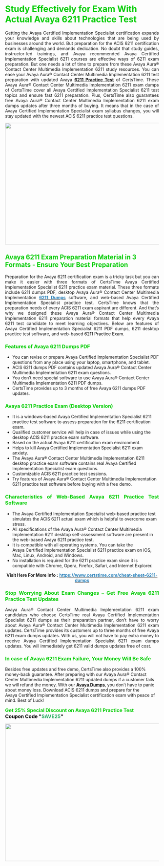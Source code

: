 <h1><span style="color:#00cc00;"><strong>Study Effectively for Exam With Actual Avaya 6211 Practice Test</strong></span></h1>

<p style="text-align: justify;">Getting the Avaya Certified Implementation Specialist certification expands your knowledge and skills about technologies that are being used by businesses around the world. But preparation for the ACIS 6211 certification exam is challenging and demands dedication. No doubt that study guides, instructor-led trainings, and Avaya recommended Avaya Certified Implementation Specialist 6211 courses are effective ways of 6211 exam preparation. But one needs a lot of time to prepare from these Avaya Aura® Contact Center Multimedia Implementation 6211 study resources. You can ease your Avaya Aura® Contact Center Multimedia Implementation 6211 test preparation with updated Avaya <strong><a href="https://www.certstime.com/cheat-sheet-6211-dumps">6211 Practice Test</a></strong> of CertsTime. These Avaya Aura® Contact Center Multimedia Implementation 6211 exam dumps of CertsTime cover all Avaya Certified Implementation Specialist 6211 test topics and ensure fast 6211 preparation. Plus, CertsTime also guarantees free Avaya Aura® Contact Center Multimedia Implementation 6211 exam dumps updates after three months of buying. It means that in the case of Avaya Certified Implementation Specialist exam syllabus changes, you will stay updated with the newest ACIS 6211 practice test questions.</p>

<p style="text-align: center;"><a href="https://www.certstime.com/cheat-sheet-6211-dumps"><img alt="" src="https://i.imgur.com/wlGiNOk.jpg" style="width: 700px; height: 398px;" /></a></p>

<h2><span style="color:#00cc00;"><strong>Avaya 6211 Exam Preparation Material in 3 Formats - Ensure Your Best Preparation</strong></span></h2>

<p style="text-align: justify;">Preparation for the Avaya 6211 certification exam is a tricky task but you can make it easier with three formats of CertsTime Avaya Certified Implementation Specialist 6211 practice exam material. These three formats include 6211 dumps PDF, desktop Avaya Aura® Contact Center Multimedia Implementation <strong><a href="https://www.certstime.com/cheat-sheet-6211-dumps"><span style="color:#2980b9;">6211 Dumps</span></a></strong> software, and web-based Avaya Certified Implementation Specialist practice test. CertsTime knows that the preparation needs of every ACIS 6211 exam aspirant are different. And that’s why we designed these Avaya Aura® Contact Center Multimedia Implementation 6211 preparation material formats that help every Avaya 6211 test candidate to meet learning objectives. Below are features of Avaya Certified Implementation Specialist 6211 PDF dumps, 6211 desktop practice test software, and web-based <span style="color:#000000;">6211 Practice Exam</span>.</p>

<h3 style="text-align: justify;"><span style="color:#00cc00;"><strong>Features of Avaya 6211 Dumps PDF</strong></span></h3>

<ul>
	<li>You can revise or prepare Avaya Certified Implementation Specialist PDF questions from any place using your laptop, smartphone, and tablet.</li>
	<li>ACIS 6211 dumps PDF contains updated Avaya Aura® Contact Center Multimedia Implementation 6211 exam questions.</li>
	<li>You don’t need special software to use Avaya Aura® Contact Center Multimedia Implementation 6211 PDF dumps.</li>
	<li>CertsTime provides up to 3 months of free Avaya 6211 dumps PDF updates.</li>
</ul>

<h3 style="text-align: justify;"><span style="color:#00cc00;"><strong>Avaya 6211 Practice Exam (Desktop Version)</strong></span></h3>

<ul>
	<li>It is a windows-based Avaya Certified Implementation Specialist 6211 practice test software to assess preparation for the 6211 certification exam.</li>
	<li>Qualified customer service will help in case of issues while using the desktop ACIS 6211 practice exam software.</li>
	<li>Based on the actual Avaya 6211 certification exam environment.</li>
	<li>Helps to kill Avaya Certified Implementation Specialist 6211 exam anxiety.</li>
	<li>The Avaya Aura® Contact Center Multimedia Implementation 6211 desktop practice exam software contains real Avaya Certified Implementation Specialist exam questions.</li>
	<li>Customizable ACIS 6211 practice test sessions.</li>
	<li>Try features of Avaya Aura® Contact Center Multimedia Implementation 6211 practice test software before buying with a free demo.</li>
</ul>

<h3 style="text-align: justify;"><strong><span style="color:#00cc00;">Characteristics of Web-Based Avaya 6211 Practice Test Software</span></strong></h3>

<ul>
	<li>The Avaya Certified Implementation Specialist web-based practice test simulates the ACIS 6211 actual exam which is helpful to overcome exam stress.</li>
	<li>All specifications of the Avaya Aura® Contact Center Multimedia Implementation 6211 desktop self-assessment software are present in the web-based Avaya 6211 practice test.</li>
	<li>It is compatible with all operating systems. You can take the Avaya Certified Implementation Specialist 6211 practice exam on iOS, Mac, Linux, Android, and Windows.</li>
	<li>No installation is required for the 6211 practice exam since it is compatible with Chrome, Opera, Firefox, Safari, and Internet Explorer.</li>
</ul>

<p style="text-align: center;"><strong>Visit Here For More Info :</strong> <strong><a href="https://www.certstime.com/cheat-sheet-6211-dumps"><span style="color:#2980b9;">https://www.certstime.com/cheat-sheet-6211-dumps</span></a></strong></p>

<h3 style="text-align: justify;"><span style="color:#00cc00;"><strong>Stop Worrying About Exam Changes – Get Free Avaya 6211 Practice Test Updates </strong></span></h3>

<p style="text-align: justify;">Avaya Aura® Contact Center Multimedia Implementation 6211 exam candidates who choose CertsTime real Avaya Certified Implementation Specialist 6211 dumps as their preparation partner, don’t have to worry about Avaya Aura® Contact Center Multimedia Implementation 6211 exam updates. CertsTime provides its customers up to three months of free Avaya 6211 exam dumps updates. With us, you will not have to pay extra money to receive Avaya Certified Implementation Specialist 6211 exam dumps updates. You will immediately get 6211 valid dumps updates free of cost.</p>

<h3 style="text-align: justify;"><strong><span style="color:#00cc00;">In case of Avaya 6211 Exam Failure, Your Money Will Be Safe</span></strong></h3>

<p>Besides free updates and free demo, CertsTime also provides a 100% money-back guarantee. After preparing with our Avaya Aura® Contact Center Multimedia Implementation 6211 updated dumps if a customer fails we will refund the money. With our <strong><a href="https://www.certstime.com/cheat-sheet-avaya-dumps">Avaya Dumps</a></strong>, you don’t have to panic about money loss. Download ACIS 6211 dumps and prepare for the Avaya Certified Implementation Specialist certification exam with peace of mind. Best of Luck!</p>

<p style="text-align: justify;"><strong><span style="font-size:16px;"><strong><span style="color:#00cc00;">Get 25% Special Discount on Avaya 6211 Practice Test</span></strong><br />
<strong><span style="color:#000000;">Coupon Code</span></strong> <strong><span style="color:#000000;">"</span><span style="color:#27ae60;">SAVE</span><font color="#27ae60">25</font><span style="color:#000000;">"</span></strong></span></strong></p>

<p style="text-align: center;"><strong><a href="https://www.certstime.com/cheat-sheet-6211-dumps"><img alt="" src="https://imgur.com/juUoXcK.jpg" style="width: 600px; height: 450px;" /></a></strong></p>
